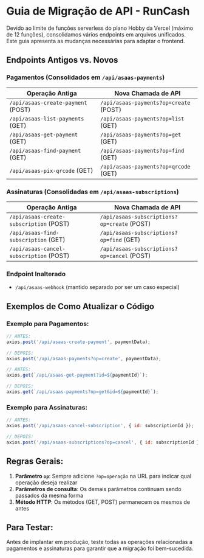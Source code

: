# Guia de Migração de API - RunCash

Devido ao limite de funções serverless do plano Hobby da Vercel (máximo de 12 funções), consolidamos vários endpoints em arquivos unificados. Este guia apresenta as mudanças necessárias para adaptar o frontend.

## Endpoints Antigos vs. Novos

### Pagamentos (Consolidados em `/api/asaas-payments`)

| Operação Antiga | Nova Chamada de API |
|-----------------|---------------------|
| `/api/asaas-create-payment` (POST) | `/api/asaas-payments?op=create` (POST) |
| `/api/asaas-list-payments` (GET) | `/api/asaas-payments?op=list` (GET) |
| `/api/asaas-get-payment` (GET) | `/api/asaas-payments?op=get` (GET) |
| `/api/asaas-find-payment` (GET) | `/api/asaas-payments?op=find` (GET) |
| `/api/asaas-pix-qrcode` (GET) | `/api/asaas-payments?op=qrcode` (GET) |

### Assinaturas (Consolidadas em `/api/asaas-subscriptions`)

| Operação Antiga | Nova Chamada de API |
|-----------------|---------------------|
| `/api/asaas-create-subscription` (POST) | `/api/asaas-subscriptions?op=create` (POST) |
| `/api/asaas-find-subscription` (GET) | `/api/asaas-subscriptions?op=find` (GET) |
| `/api/asaas-cancel-subscription` (POST) | `/api/asaas-subscriptions?op=cancel` (POST) |

### Endpoint Inalterado

- `/api/asaas-webhook` (mantido separado por ser um caso especial)

## Exemplos de Como Atualizar o Código

### Exemplo para Pagamentos:

```javascript
// ANTES:
axios.post('/api/asaas-create-payment', paymentData);

// DEPOIS:
axios.post('/api/asaas-payments?op=create', paymentData);
```

```javascript
// ANTES:
axios.get(`/api/asaas-get-payment?id=${paymentId}`);

// DEPOIS:
axios.get(`/api/asaas-payments?op=get&id=${paymentId}`);
```

### Exemplo para Assinaturas:

```javascript
// ANTES:
axios.post('/api/asaas-cancel-subscription', { id: subscriptionId });

// DEPOIS:
axios.post('/api/asaas-subscriptions?op=cancel', { id: subscriptionId });
```

## Regras Gerais:

1. **Parâmetro `op`**: Sempre adicione `?op=operação` na URL para indicar qual operação deseja realizar
2. **Parâmetros de consulta**: Os demais parâmetros continuam sendo passados da mesma forma
3. **Método HTTP**: Os métodos (GET, POST) permanecem os mesmos de antes

## Para Testar:

Antes de implantar em produção, teste todas as operações relacionadas a pagamentos e assinaturas para garantir que a migração foi bem-sucedida. 